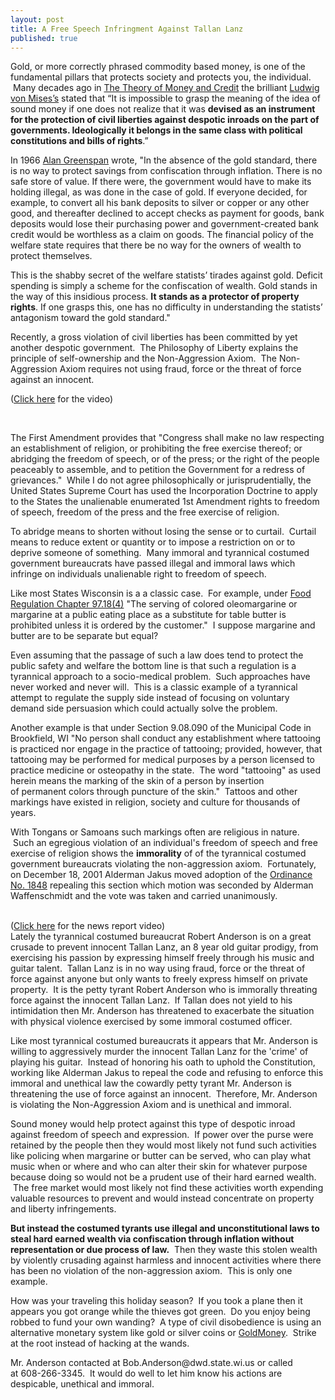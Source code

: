 ```yaml
---
layout: post
title: A Free Speech Infringment Against Tallan Lanz
published: true
---
```

<p>Gold, or more correctly phrased commodity based money, is one of the fundamental pillars that protects society and protects you, the individual.  Many decades ago in <a href="https://www.amazon.com/dp/0913966703?tag=run07-20&amp;camp=0&amp;creative=0&amp;linkCode=as4&amp;creativeASIN=0913966703&amp;adid=1WVK6N6PS2HTEJ0Z52CF&amp;" target="_blank">The Theory of Money and Credit</a> the brilliant <a href="http://mises.org/story/2276" target="_blank">Ludwig von Mises’s</a> stated that “It is impossible to grasp the meaning of the idea of sound money if one does not realize that it was <strong>devised as an instrument for the protection of civil liberties against </strong><span class="hilite"><strong>despotic</strong></span><strong> </strong><span class="hilite"><strong>inroads</strong></span><strong> on the part of governments. Ideologically it belongs in the same class with political constitutions and bills of rights</strong>.”</p>
<p><span><strong><span style="font-weight: normal;">In 1966 <a href="http://www.runtogold.com/2008/11/gold-and-economic-freedom-by-alan-greenspan/" target="_blank">Alan Greenspan</a> wrote, "In the absence of the gold standard, there is no way to protect savings from confiscation through inflation.</span></strong> There is no safe store of value. If there were, the government would have to make its holding illegal, as was done in the case of gold. If everyone decided, for example, to convert all his bank deposits to silver or copper or any other good, and thereafter declined to accept checks as payment for goods, bank deposits would lose their purchasing power and government-created bank credit would be worthless as a claim on goods. <strong><span style="font-weight: normal;">The financial policy of the welfare state requires that there be no way for the owners of wealth to protect themselves.</span></strong></span></p>
<p>This is the shabby secret of the welfare statists’ tirades against gold. Deficit spending is simply a scheme for the confiscation of wealth. <strong><span style="font-weight: normal;">Gold stands in the way of this insidious process. </span></strong><strong>It stands as a protector of property rights</strong>. If one grasps this, one has no difficulty in understanding the statists’ antagonism toward the gold standard."</p>
<p>Recently, a gross violation of civil liberties has been committed by yet another despotic government.  The Philosophy of Liberty explains the principle of self-ownership and the Non-Aggression Axiom.  The Non-Aggression Axiom requires not using fraud, force or the threat of force against an innocent.</p>
<p><object width="480" height="385" data="http://www.youtube.com/v/muHg86Mys7I&amp;hl=en&amp;fs=1" type="application/x-shockwave-flash"><param name="allowFullScreen" value="true" /><param name="allowscriptaccess" value="always" /><param name="src" value="http://www.youtube.com/v/muHg86Mys7I&amp;hl=en&amp;fs=1" /><param name="allowfullscreen" value="true" /></object></p>
<p>(<a href="http://www.youtube.com/watch?v=muHg86Mys7I" target="_blank">Click here</a> for the video)</p>
<p> </p>
<p>The First Amendment provides that "Congress shall make no law respecting an establishment of religion, or prohibiting the free exercise thereof; or abridging the freedom of speech, or of the press; or the right of the people peaceably to assemble, and to petition the Government for a redress of grievances."  While I do not agree philosophically or jurisprudentially, the United States Supreme Court has used the Incorporation Doctrine to apply to the States the unalienable enumerated 1st Amendment rights to freedom of speech, freedom of the press and the free exercise of religion.</p>
<p>To abridge means to shorten without losing the sense or to curtail.  Curtail means to reduce extent or quantity or to impose a restriction on or to deprive someone of something.  Many immoral and tyrannical costumed government bureaucrats have passed illegal and immoral laws which infringe on individuals unalienable right to freedom of speech.</p>
<p>Like most States Wisconsin is a a classic case.  For example, under <a href="http://www.legis.state.wi.us/statutes/Stat0097.pdf" target="_blank">Food Regulation Chapter 97.18(4)</a> "The serving of colored oleomargarine or margarine at a public eating place as a substitute for table butter is prohibited unless it is ordered by the customer."  I suppose margarine and butter are to be separate but equal?</p>
<p>Even assuming that the passage of such a law does tend to protect the public safety and welfare the bottom line is that such a regulation is a tyrannical approach to a socio-medical problem.  Such approaches have never worked and never will.  This is a classic example of a tyrannical attempt to regulate the supply side instead of focusing on voluntary demand side persuasion which could actually solve the problem.</p>
<p>Another example is that under Section 9.08.090 of the Municipal Code in Brookfield, WI "No person shall conduct any establishment where tattooing is practiced nor engage in the practice of tattooing; provided, however, that tattooing may be performed for medical purposes by a person licensed to practice medicine or osteopathy in the state.  The word "tattooing" as used herein means the marking of the skin of a person by insertion of permanent colors through puncture of the skin."  Tattoos and other markings have existed in religion, society and culture for thousands of years.</p>
<p>With Tongans or Samoans such markings often are religious in nature.  Such an egregious violation of an individual's freedom of speech and free exercise of religion shows the <strong>immorality</strong> of of the tyrannical costumed government bureaucrats violating the non-aggression axiom.  Fortunately, on December 18, 2001 Alderman Jakus moved adoption of the <a href="http://www.scottberg.com/pdf/cc_2001_12_18.pdf" target="_blank">Ordinance No. 1848</a> repealing this section which motion was seconded by Alderman Waffenschmidt and the vote was taken and carried unanimously.</p>
<p><object width="480" height="385" data="http://www.youtube.com/v/yfjTrrBE_eI&amp;hl=en&amp;fs=1" type="application/x-shockwave-flash"><param name="allowFullScreen" value="true" /><param name="allowscriptaccess" value="always" /><param name="src" value="http://www.youtube.com/v/yfjTrrBE_eI&amp;hl=en&amp;fs=1" /><param name="allowfullscreen" value="true" /></object><br />
(<a href="http://www.youtube.com/watch?v=yfjTrrBE_eI" target="_blank">Click here</a> for the news report video)<br />
Lately the tyrannical costumed bureaucrat Robert Anderson is on a great crusade to prevent innocent Tallan Lanz, an 8 year old guitar prodigy, from exercising his passion by expressing himself freely through his music and guitar talent.  Tallan Lanz is in no way using fraud, force or the threat of force against anyone but only wants to freely express himself on private property.  It is the petty tyrant Robert Anderson who is immorally threating force against the innocent Tallan Lanz.  If Tallan does not yield to his intimidation then Mr. Anderson has threatened to exacerbate the situation with physical violence exercised by some immoral costumed officer.</p>
<p>Like most tyrannical costumed bureaucrats it appears that Mr. Anderson is willing to aggressively murder the innocent Tallan Lanz for the 'crime' of playing his guitar.  Instead of honoring his oath to uphold the Constitution, working like Alderman Jakus to repeal the code and refusing to enforce this immoral and unethical law the cowardly petty tyrant Mr. Anderson is threatening the use of force against an innocent.  Therefore, Mr. Anderson is violating the Non-Aggression Axiom and is unethical and immoral.</p>
<p>Sound money would help protect against this type of despotic inroad against freedom of speech and expression.  If power over the purse were retained by the people then they would most likely not fund such activities like policing when margarine or butter can be served, who can play what music when or where and who can alter their skin for whatever purpose because doing so would not be a prudent use of their hard earned wealth.  The free market would most likely not find these activities worth expending valuable resources to prevent and would instead concentrate on property and liberty infringements.</p>
<p><strong>But instead the costumed tyrants use illegal and unconstitutional laws to steal hard earned wealth via confiscation through inflation without representation or due process of law.</strong>  Then they waste this stolen wealth by violently crusading against harmless and innocent activities where there has been no violation of the non-aggression axiom.  This is only one example.</p>
<p>How was your traveling this holiday season?  If you took a plane then it appears you got orange while the thieves got green.  Do you enjoy being robbed to fund your own wanding?  A type of civil disobedience is using an alternative monetary system like gold or silver coins or <a href="http://www.runtogold.com/goldmoney">GoldMoney</a>.  Strike at the root instead of hacking at the wands.</p>
<p>Mr. Anderson contacted at Bob.Anderson@dwd.state.wi.us or called at 608-266-3345.  It would do well to let him know his actions are despicable, unethical and immoral.</p>
